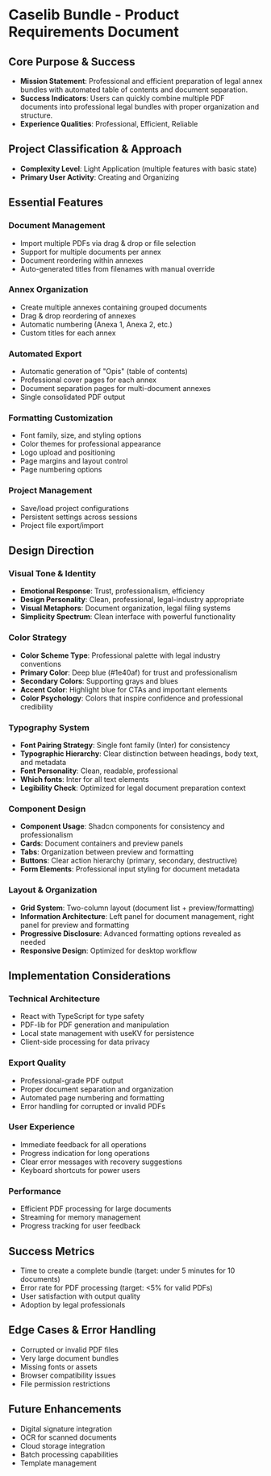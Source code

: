 # Caselib Bundle - Product Requirements Document

## Core Purpose & Success
- **Mission Statement**: Professional and efficient preparation of legal annex bundles with automated table of contents and document separation.
- **Success Indicators**: Users can quickly combine multiple PDF documents into professional legal bundles with proper organization and structure.
- **Experience Qualities**: Professional, Efficient, Reliable

## Project Classification & Approach
- **Complexity Level**: Light Application (multiple features with basic state)
- **Primary User Activity**: Creating and Organizing

## Essential Features

### Document Management
- Import multiple PDFs via drag & drop or file selection
- Support for multiple documents per annex
- Document reordering within annexes
- Auto-generated titles from filenames with manual override

### Annex Organization
- Create multiple annexes containing grouped documents
- Drag & drop reordering of annexes
- Automatic numbering (Anexa 1, Anexa 2, etc.)
- Custom titles for each annex

### Automated Export
- Automatic generation of "Opis" (table of contents)
- Professional cover pages for each annex
- Document separation pages for multi-document annexes
- Single consolidated PDF output

### Formatting Customization
- Font family, size, and styling options
- Color themes for professional appearance
- Logo upload and positioning
- Page margins and layout control
- Page numbering options

### Project Management
- Save/load project configurations
- Persistent settings across sessions
- Project file export/import

## Design Direction

### Visual Tone & Identity
- **Emotional Response**: Trust, professionalism, efficiency
- **Design Personality**: Clean, professional, legal-industry appropriate
- **Visual Metaphors**: Document organization, legal filing systems
- **Simplicity Spectrum**: Clean interface with powerful functionality

### Color Strategy
- **Color Scheme Type**: Professional palette with legal industry conventions
- **Primary Color**: Deep blue (#1e40af) for trust and professionalism
- **Secondary Colors**: Supporting grays and blues
- **Accent Color**: Highlight blue for CTAs and important elements
- **Color Psychology**: Colors that inspire confidence and professional credibility

### Typography System
- **Font Pairing Strategy**: Single font family (Inter) for consistency
- **Typographic Hierarchy**: Clear distinction between headings, body text, and metadata
- **Font Personality**: Clean, readable, professional
- **Which fonts**: Inter for all text elements
- **Legibility Check**: Optimized for legal document preparation context

### Component Design
- **Component Usage**: Shadcn components for consistency and professionalism
- **Cards**: Document containers and preview panels
- **Tabs**: Organization between preview and formatting
- **Buttons**: Clear action hierarchy (primary, secondary, destructive)
- **Form Elements**: Professional input styling for document metadata

### Layout & Organization
- **Grid System**: Two-column layout (document list + preview/formatting)
- **Information Architecture**: Left panel for document management, right panel for preview and formatting
- **Progressive Disclosure**: Advanced formatting options revealed as needed
- **Responsive Design**: Optimized for desktop workflow

## Implementation Considerations

### Technical Architecture
- React with TypeScript for type safety
- PDF-lib for PDF generation and manipulation
- Local state management with useKV for persistence
- Client-side processing for data privacy

### Export Quality
- Professional-grade PDF output
- Proper document separation and organization
- Automated page numbering and formatting
- Error handling for corrupted or invalid PDFs

### User Experience
- Immediate feedback for all operations
- Progress indication for long operations
- Clear error messages with recovery suggestions
- Keyboard shortcuts for power users

### Performance
- Efficient PDF processing for large documents
- Streaming for memory management
- Progress tracking for user feedback

## Success Metrics
- Time to create a complete bundle (target: under 5 minutes for 10 documents)
- Error rate for PDF processing (target: <5% for valid PDFs)
- User satisfaction with output quality
- Adoption by legal professionals

## Edge Cases & Error Handling
- Corrupted or invalid PDF files
- Very large document bundles
- Missing fonts or assets
- Browser compatibility issues
- File permission restrictions

## Future Enhancements
- Digital signature integration
- OCR for scanned documents
- Cloud storage integration
- Batch processing capabilities
- Template management
